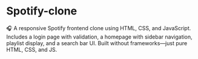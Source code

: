 # Spotify-clone
🎧 A responsive Spotify frontend clone using HTML, CSS, and JavaScript. Includes a login page with validation, a homepage with sidebar navigation, playlist display, and a search bar UI. Built without frameworks—just pure HTML, CSS, and JS.
